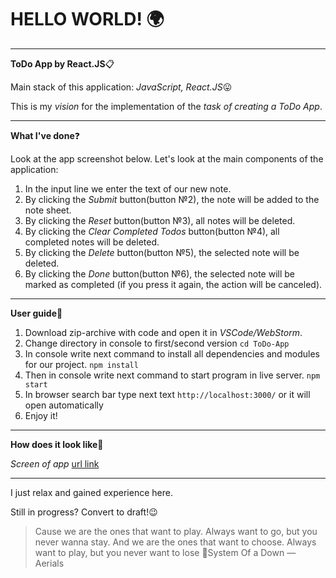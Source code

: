 # HELLO WORLD! :earth_africa:
**********
**ToDo App by React.JS**:clipboard:

Main stack of this application: *JavaScript, React.JS*:stuck_out_tongue:

This is my *vision* for the implementation of the *task of creating a ToDo App*.
**********
**What I've done**:question:

Look at the app screenshot below. Let's look at the main components of the application:
1. In the input line we enter the text of our new note.
2. By clicking the *Submit* button(button №2), the note will be added to the note sheet.
3. By clicking the *Reset* button(button №3), all notes will be deleted.
4. By clicking the *Clear Completed Todos* button(button №4), all completed notes will be deleted.
5. By clicking the *Delete* button(button №5), the selected note will be deleted.
6. By clicking the *Done* button(button №6), the selected note will be marked as completed (if you press it again, the action will be canceled).
**********
**User guide**:paperclip:
1. Download zip-archive with code and open it in *VSCode/WebStorm*.
2. Change directory in console to first/second version
   `cd ToDo-App`
3. In console write next command to install all dependencies and modules for our project.
   `npm install`
4. Then in console write next command to start program in live server.
   `npm start`
5. In browser search bar type next text `http://localhost:3000/` or it will open automatically
6. Enjoy it!
**********
**How does it look like**:eyes:

*Screen of app*
[url link](https://fascinating-moonbeam-a66897.netlify.app/)
**********
I just relax and gained experience here.

Still in progress? Convert to draft!:wink:

>Cause we are the ones that want to play. Always want to go, but you never wanna stay. And we are the ones that want to choose. Always want to play, but you never want to lose :microphone:System Of a Down — Aerials
